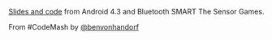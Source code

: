 [Slides and code](https://github.com/benvonhandorf/BluetoothDiscovery) from Android 4.3 and Bluetooth SMART The Sensor Games.

From #CodeMash by [@benvonhandorf](http://twitter.com/benvonhandorf)

